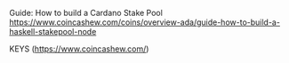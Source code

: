 Guide: How to build a Cardano Stake Pool
https://www.coincashew.com/coins/overview-ada/guide-how-to-build-a-haskell-stakepool-node

KEYS (https://www.coincashew.com/)


